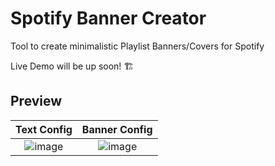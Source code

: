 # Spotify Banner Creator
Tool to create minimalistic Playlist Banners/Covers for Spotify

Live Demo will be up soon! :building_construction:

## Preview
Text Config|Banner Config
:-:|:-:
![image](https://user-images.githubusercontent.com/31519867/178058330-38020eba-69bf-413b-ade1-9362163587b4.png)|![image](https://user-images.githubusercontent.com/31519867/178058483-49878c49-7ff4-4be3-8500-01a85c78d5fb.png)


